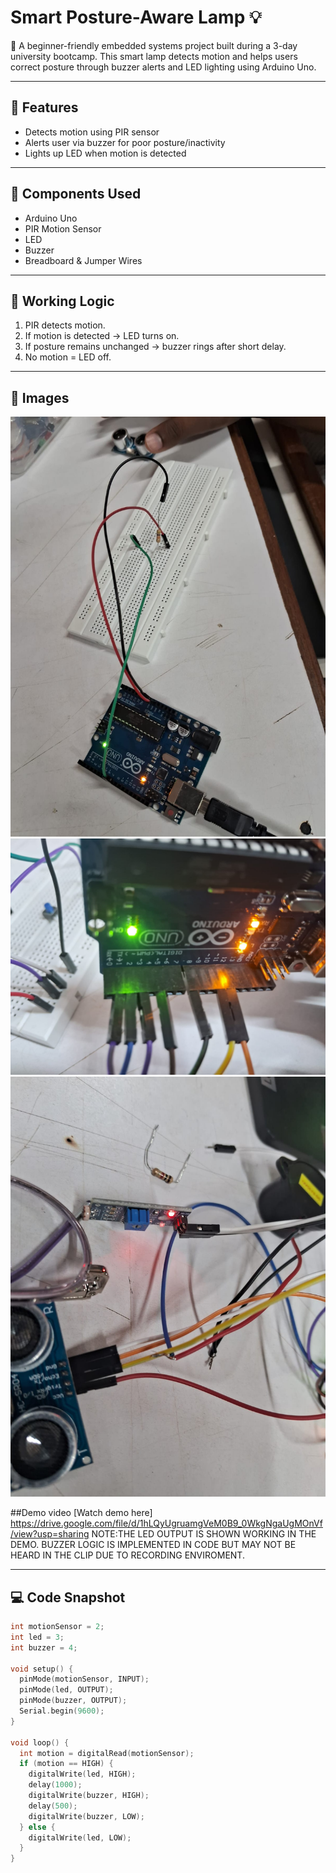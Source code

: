 # Smart Posture-Aware Lamp 💡

🚀 A beginner-friendly embedded systems project built during a 3-day university bootcamp. This smart lamp detects motion and helps users correct posture through buzzer alerts and LED lighting using Arduino Uno.

---

## 🔧 Features
- Detects motion using PIR sensor
- Alerts user via buzzer for poor posture/inactivity
- Lights up LED when motion is detected

---

## 🧠 Components Used
- Arduino Uno
- PIR Motion Sensor
- LED
- Buzzer
- Breadboard & Jumper Wires

---

## 🔁 Working Logic
1. PIR detects motion.
2. If motion is detected → LED turns on.
3. If posture remains unchanged → buzzer rings after short delay.
4. No motion = LED off.

---

## 📸 Images

![Wiring View](./wiring-view.jpg)  
![Active-arduino-setup](./active-arduino-setup.jpg)  
![pir motion sensor](./pir-motion-sensor.jpg)

##Demo video
[Watch demo here]
https://drive.google.com/file/d/1hLQyUgruamgVeM0B9_0WkgNgaUgMOnVf/view?usp=sharing
NOTE:THE LED OUTPUT IS SHOWN WORKING IN THE DEMO. BUZZER LOGIC IS IMPLEMENTED IN CODE BUT MAY NOT BE HEARD IN THE CLIP DUE TO RECORDING ENVIROMENT.

---

## 💻 Code Snapshot

```cpp
int motionSensor = 2;
int led = 3;
int buzzer = 4;

void setup() {
  pinMode(motionSensor, INPUT);
  pinMode(led, OUTPUT);
  pinMode(buzzer, OUTPUT);
  Serial.begin(9600);
}

void loop() {
  int motion = digitalRead(motionSensor);
  if (motion == HIGH) {
    digitalWrite(led, HIGH);
    delay(1000);
    digitalWrite(buzzer, HIGH);
    delay(500);
    digitalWrite(buzzer, LOW);
  } else {
    digitalWrite(led, LOW);
  }
}
